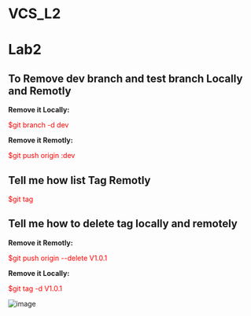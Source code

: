 # VCS_L2
<h1>Lab2</h1>


<h2>To Remove dev branch and test branch Locally and Remotly</h2>
<strong>Remove it Locally: </strong>
<p style="color:red;">$git branch -d dev</p>

<strong>Remove it Remotly: </strong>
<p style="color:red;">$git push origin :dev</p>


<h2>Tell me how list Tag Remotly</h2>
<p style="color:red;">$git tag</p>

<h2>Tell me how to delete tag locally and remotely</h2>
<strong>Remove it Remotly: </strong>
<p style="color:red;">$git push origin --delete V1.0.1</p>

<strong>Remove it Locally: </strong>
<p style="color:red;">$git tag -d V1.0.1</p>


![image](https://git-scm.com/images/logos/2color-lightbg@2x.png)

